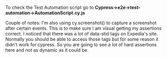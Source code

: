 To check the Test Automation script go to **Cypress->e2e->test-automation->AutomationScript.cy.js**

Couple of notes: I'm also using cy.screenshot() to capture a screenshot after certain events.
This is to make sure I am visual getting my assertions correct.
I noticed that there was a lot of data-stid tags on Expedia's site.
Normally you should be able to access those tags but for some reason it didn't work for cypress.
So you are going to see a lot of hard assertions here and not as dynamic as it could be.